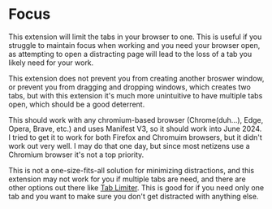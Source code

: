# Focus

This extension will limit the tabs in your browser to one. This is useful if you struggle to maintain focus when working and you need your browser open, as attempting to open a distracting page will lead to the loss of a tab you likely need for your work.

This extension does not prevent you from creating another broswer window, or prevent you from dragging and dropping windows, which creates two tabs, but with this extension it's much more unintuitive to have multiple tabs open, which should be a good deterrent.

This should work with any chromium-based browser (Chrome(duh...), Edge, Opera, Brave, etc.) and uses Manifest V3, so it should work into June 2024. I tried to get it to work for both Firefox and Chromuim browsers, but it didn't work out very well. I may do that one day, but since most netizens use a Chromium browser it's not a top priority.

This is not a one-size-fits-all solution for minimizing distractions, and this extension may not work for you if multiple tabs are need, and there are other options out there like [Tab Limiter](https://chromewebstore.google.com/detail/tab-limiter/pbpfchnddjilendkobiabenojlniemoh). This is good for if you need only one tab and you want to make sure you don't get distracted with anything else.